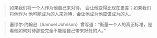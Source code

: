 > 如果我们将一个人作为他自己来对待，
> 会让他变得比现在更差；如果我们将他作为
> 他可能成为的人来对待，会让他成为他应该成为的人。

> 塞缪尔·约翰逊（Samuel Johnson）曾写道：“衡量一个人的真正标准，是看他如何对待那些完全不能给自己带来好处的人。”